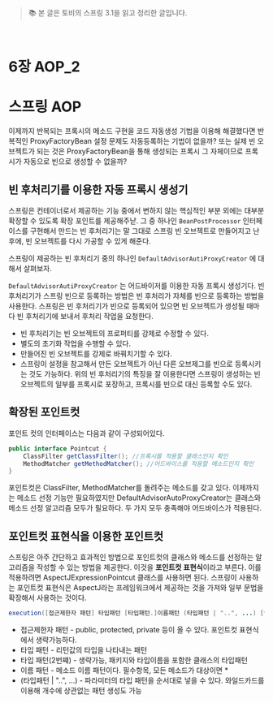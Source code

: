 > 📚 본 글은 토비의 스프링 3.1을 읽고 정리한 글입니다. 

<br>

# **6장 AOP_2**
# **스프링 AOP**
이제까지 반복되는 프록시의 메소드 구현을 코드 자동생성 기법을 이용해 해결했다면 반복적인 ProxyFactoryBean 설정 문제도 자동등록하는 기법이 없을까? 또는 실제 빈 오브젝트가 되는 것은 ProxyFactoryBean을 통해 생성되는 프록시 그 자체이므로 프록시가 자동으로 빈으로 생성할 수 없을까?

## **빈 후처리기를 이용한 자동 프록시 생성기**
스프링은 컨테이너로서 제공하는 기능 중에서 변하지 않는 핵심적인 부분 외에는 대부분 확장할 수 있도록 확장 포인트를 제공해주낟. 
그 중 하나인 `BeanPostProcessor` 인터페이스를 구현해서 만드는 빈 후처리기는 말 그대로 스프링 빈 오브젝트로 만들어지고 난 후에, 빈 오브젝트를 다시 가공할 수 있게 해준다. 

스프링이 제공하는 빈 후처리기 중의 하나인 `DefaultAdvisorAutiProxyCreator` 에 대해서 살펴보자.

`DefaultAdvisorAutiProxyCreator` 는 어드바이저를 이용한 자동 프록시 생성기다. 빈 후처리기가 스프링 빈으로 등록하는 방법은 빈 후처리가 자체를 빈으로 등록하는 방법을 사용한다. 스프링은 빈 후처리기가 빈으로 등록되어 있으면 빈 오브젝트가 생성될 때마다 빈 후처리기에 보내서 후처리 작업을 요청한다. 
* 빈 후처리기는 빈 오브젝트의 프로퍼티를 강제로 수정할 수 있다.
* 별도의 초기화 작업을 수행할 수 있다.
* 만들어진 빈 오브젝트를 강제로 바꿔치기할 수 있다. 
* 스프링이 설정을 참고해서 만든 오브젝트가 아닌 다른 오브제그를 빈으로 등록시키는 것도 가능하다.
위의 빈 후처리기의 특징을 잘 이용한다면 스프링이 생성하는 빈 오브젝트의 일부를 프록시로 포장하고, 프록시를 빈으로 대신 등록할 수도 있다.

## **확장된 포인트컷**
포인트 컷의 인터페이스는 다음과 같이 구성되어있다.
```java
public interface Pointcut {
    ClassFilter getClassFilter(); //프록시를 적용할 클래스인지 확인
    MethodMatcher getMethodMatcher(); //어드바이스를 적용할 메소드인지 확인
}
```
포인트컷은 ClassFilter, MethodMatcher를 돌려주는 메소드를 갖고 있다. 이제까지는 메소드 선정 기능만 필요하였지만 DefaultAdvisorAutoProxyCreator는 클래스와 메소드 선정 알고리즘 모두가 필요하다. 두 가지 모두 충족해야 어드바이스가 적용된다.

## **포인트컷 표현식을 이용한 포인트컷**
스프링은 아주 간단하고 효과적인 방법으로 포인트컷의 클래스와 메소드를 선정하는 알고리즘을 작성할 수 있는 방법을 제공한다. 이것을 **포인트컷 표현식**이라고 부른다. 이를 적용하려면 AspectJExpressionPointcut 클래스를 사용하면 된다. 스프링이 사용하는 포인트컷 표현식은 AspectJ라는 프레임워크에서 제공하는 것을 가져와 일부 문법을 확장해서 사용하는 것이다. 

```java
execution([접근제한자 패턴] 타입패턴 [타입패턴.]이름패턴 (타입패턴 | "..", ...) [throws 예외 패턴])

```
* 접근제한자 패턴 - public, protected, private 등이 올 수 있다. 포인트컷 표현식에서 생략가능하다.
* 타입 패턴 - 리턴값의 타입을 나타내는 패턴
* 타입 패턴(2번쨰) - 생략가능, 패키지와 타입이름을 포함한 클래스의 타입패턴
* 이름 패턴 - 메소드 이름 패턴이다. 필수항목, 모든 메소드가 대상이면 * 
* (타입패턴 | "..", ...) - 파라미터의 타입 패턴을 순서대로 넣을 수 있다. 와일드카드를 이용해 개수에 상관없는 패턴 생성도 가능
